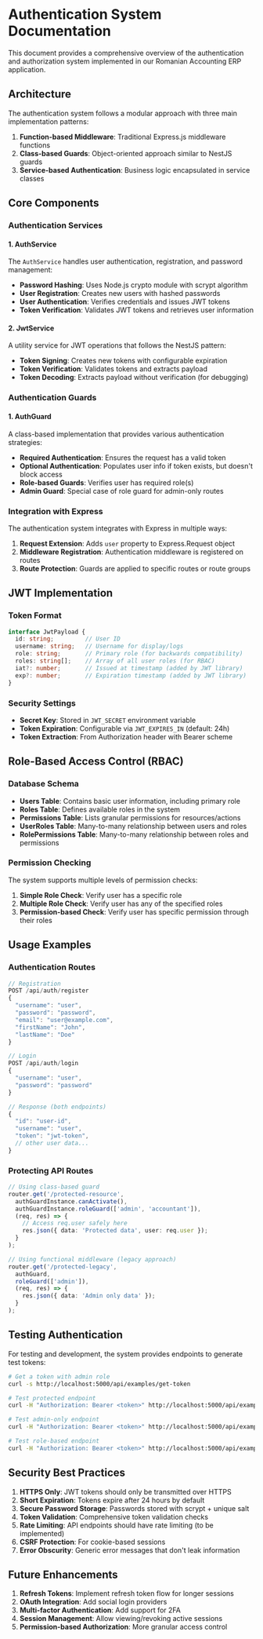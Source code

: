 # Authentication System Documentation

This document provides a comprehensive overview of the authentication and authorization system implemented in our Romanian Accounting ERP application.

## Architecture

The authentication system follows a modular approach with three main implementation patterns:

1. **Function-based Middleware**: Traditional Express.js middleware functions
2. **Class-based Guards**: Object-oriented approach similar to NestJS guards
3. **Service-based Authentication**: Business logic encapsulated in service classes

## Core Components

### Authentication Services

#### 1. AuthService

The `AuthService` handles user authentication, registration, and password management:

- **Password Hashing**: Uses Node.js crypto module with scrypt algorithm
- **User Registration**: Creates new users with hashed passwords
- **User Authentication**: Verifies credentials and issues JWT tokens
- **Token Verification**: Validates JWT tokens and retrieves user information

#### 2. JwtService

A utility service for JWT operations that follows the NestJS pattern:

- **Token Signing**: Creates new tokens with configurable expiration
- **Token Verification**: Validates tokens and extracts payload
- **Token Decoding**: Extracts payload without verification (for debugging)

### Authentication Guards

#### 1. AuthGuard

A class-based implementation that provides various authentication strategies:

- **Required Authentication**: Ensures the request has a valid token
- **Optional Authentication**: Populates user info if token exists, but doesn't block access
- **Role-based Guards**: Verifies user has required role(s)
- **Admin Guard**: Special case of role guard for admin-only routes

### Integration with Express

The authentication system integrates with Express in multiple ways:

1. **Request Extension**: Adds `user` property to Express.Request object
2. **Middleware Registration**: Authentication middleware is registered on routes
3. **Route Protection**: Guards are applied to specific routes or route groups

## JWT Implementation

### Token Format

```typescript
interface JwtPayload {
  id: string;         // User ID
  username: string;   // Username for display/logs
  role: string;       // Primary role (for backwards compatibility)
  roles: string[];    // Array of all user roles (for RBAC)
  iat?: number;       // Issued at timestamp (added by JWT library)
  exp?: number;       // Expiration timestamp (added by JWT library)
}
```

### Security Settings

- **Secret Key**: Stored in `JWT_SECRET` environment variable
- **Token Expiration**: Configurable via `JWT_EXPIRES_IN` (default: 24h)
- **Token Extraction**: From Authorization header with Bearer scheme

## Role-Based Access Control (RBAC)

### Database Schema

- **Users Table**: Contains basic user information, including primary role
- **Roles Table**: Defines available roles in the system
- **Permissions Table**: Lists granular permissions for resources/actions
- **UserRoles Table**: Many-to-many relationship between users and roles
- **RolePermissions Table**: Many-to-many relationship between roles and permissions

### Permission Checking

The system supports multiple levels of permission checks:

1. **Simple Role Check**: Verify user has a specific role
2. **Multiple Role Check**: Verify user has any of the specified roles
3. **Permission-based Check**: Verify user has specific permission through their roles

## Usage Examples

### Authentication Routes

```typescript
// Registration
POST /api/auth/register
{
  "username": "user",
  "password": "password",
  "email": "user@example.com",
  "firstName": "John",
  "lastName": "Doe"
}

// Login
POST /api/auth/login
{
  "username": "user",
  "password": "password"
}

// Response (both endpoints)
{
  "id": "user-id",
  "username": "user",
  "token": "jwt-token",
  // other user data...
}
```

### Protecting API Routes

```typescript
// Using class-based guard
router.get('/protected-resource',
  authGuardInstance.canActivate(),
  authGuardInstance.roleGuard(['admin', 'accountant']),
  (req, res) => {
    // Access req.user safely here
    res.json({ data: 'Protected data', user: req.user });
  }
);

// Using functional middleware (legacy approach)
router.get('/protected-legacy',
  authGuard,
  roleGuard(['admin']),
  (req, res) => {
    res.json({ data: 'Admin only data' });
  }
);
```

## Testing Authentication

For testing and development, the system provides endpoints to generate test tokens:

```bash
# Get a token with admin role
curl -s http://localhost:5000/api/examples/get-token

# Test protected endpoint
curl -H "Authorization: Bearer <token>" http://localhost:5000/api/examples/protected

# Test admin-only endpoint
curl -H "Authorization: Bearer <token>" http://localhost:5000/api/examples/admin

# Test role-based endpoint
curl -H "Authorization: Bearer <token>" http://localhost:5000/api/examples/finance
```

## Security Best Practices

1. **HTTPS Only**: JWT tokens should only be transmitted over HTTPS
2. **Short Expiration**: Tokens expire after 24 hours by default
3. **Secure Password Storage**: Passwords stored with scrypt + unique salt
4. **Token Validation**: Comprehensive token validation checks
5. **Rate Limiting**: API endpoints should have rate limiting (to be implemented)
6. **CSRF Protection**: For cookie-based sessions
7. **Error Obscurity**: Generic error messages that don't leak information

## Future Enhancements

1. **Refresh Tokens**: Implement refresh token flow for longer sessions
2. **OAuth Integration**: Add social login providers
3. **Multi-factor Authentication**: Add support for 2FA
4. **Session Management**: Allow viewing/revoking active sessions
5. **Permission-based Authorization**: More granular access control